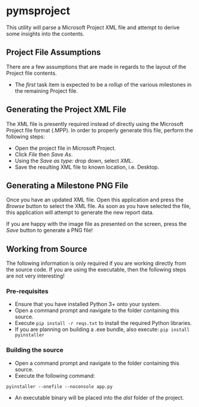 # pymsproject

This utility will parse a Microsoft Project XML file and attempt to derive
some insights into the contents.

## Project File Assumptions
There are a few assumptions that are made in regards to the layout of the
Project file contents.

* The *first* task item is expected to be a *rollup* of the various milestones
in the remaining Project file.

## Generating the Project XML File
The XML file is presently required instead of directly using the Microsoft
Project file format (.MPP). In order to properly generate this file, perform
the following steps:

* Open the project file in Microsoft Project.
* Click _File_ then _Save As_.
* Using the _Save as type:_ drop down, select _XML_.
* Save the resulting XML file to known location, i.e. Desktop.

## Generating a Milestone PNG File
Once you have an updated XML file. Open this application and press the _Browse_
button to select the XML file. As soon as you have selected the file, this
application will attempt to generate the new report data.

If you are happy with the image file as presented on the screen, press the
_Save_ button to generate a PNG file!

## Working from Source
The following information is only required if you are working directly from the
source code. If you are using the executable, then the following steps are not
very interesting!

### Pre-requisites
* Ensure that you have installed Python 3+ onto your system.
* Open a command prompt and navigate to the folder containing this source.
* Execute ```pip install -r reqs.txt``` to install the required Python libraries.
* If you are planning on building a .exe bundle, also execute:
```pip install pyinstaller```

### Building the source
* Open a command prompt and navigate to the folder containing this source.
* Execute the following command:
```
pyinstaller --onefile --noconsole app.py
```
* An executable binary will be placed into the _dist_ folder of the project.
